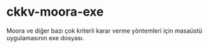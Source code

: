 # ckkv-moora-exe
 Moora ve diğer bazı çok kriterli karar verme yöntemleri için masaüstü uygulamasının exe dosyası.
